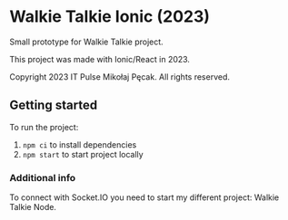 # Walkie Talkie Ionic (2023)

Small prototype for Walkie Talkie project.

This project was made with Ionic/React in 2023.

Copyright 2023 IT Pulse Mikołaj Pęcak. All rights reserved.

## Getting started

To run the project:
1. `npm ci` to install dependencies
2. `npm start` to start project locally

### Additional info

To connect with Socket.IO you need to start my different project: Walkie Talkie Node.
